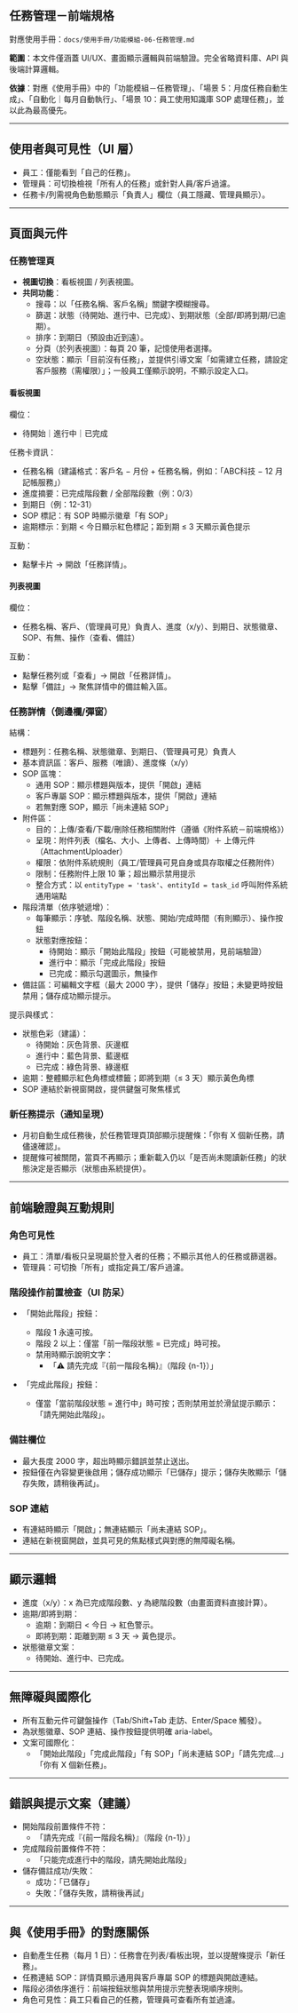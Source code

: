 ## 任務管理－前端規格

對應使用手冊：`docs/使用手冊/功能模組-06-任務管理.md`

**範圍**：本文件僅涵蓋 UI/UX、畫面顯示邏輯與前端驗證。完全省略資料庫、API 與後端計算邏輯。

**依據**：對應《使用手冊》中的「功能模組－任務管理」、「場景 5：月度任務自動生成」、「自動化｜每月自動執行」、「場景 10：員工使用知識庫 SOP 處理任務」，並以此為最高優先。

---

## 使用者與可見性（UI 層）

- 員工：僅能看到「自己的任務」。
- 管理員：可切換檢視「所有人的任務」或針對人員/客戶過濾。
- 任務卡/列需視角色動態顯示「負責人」欄位（員工隱藏、管理員顯示）。

---

## 頁面與元件

### 任務管理頁

- **視圖切換**：看板視圖 / 列表視圖。
- **共同功能**：
  - 搜尋：以「任務名稱、客戶名稱」關鍵字模糊搜尋。
  - 篩選：狀態（待開始、進行中、已完成）、到期狀態（全部/即將到期/已逾期）。
  - 排序：到期日（預設由近到遠）。
  - 分頁（於列表視圖）：每頁 20 筆，記憶使用者選擇。
  - 空狀態：顯示「目前沒有任務」，並提供引導文案「如需建立任務，請設定客戶服務（需權限）」；一般員工僅顯示說明，不顯示設定入口。

#### 看板視圖

欄位：
- 待開始｜進行中｜已完成

任務卡資訊：
- 任務名稱（建議格式：客戶名 − 月份 + 任務名稱，例如：「ABC科技 − 12 月記帳服務」）
- 進度摘要：已完成階段數 / 全部階段數（例：0/3）
- 到期日（例：12-31）
- SOP 標記：有 SOP 時顯示徽章「有 SOP」
- 逾期標示：到期 < 今日顯示紅色標記；距到期 ≤ 3 天顯示黃色提示

互動：
- 點擊卡片 → 開啟「任務詳情」。

#### 列表視圖

欄位：
- 任務名稱、客戶、（管理員可見）負責人、進度（x/y）、到期日、狀態徽章、SOP、有無、操作（查看、備註）

互動：
- 點擊任務列或「查看」→ 開啟「任務詳情」。
- 點擊「備註」→ 聚焦詳情中的備註輸入區。

### 任務詳情（側邊欄/彈窗）

結構：
- 標題列：任務名稱、狀態徽章、到期日、（管理員可見）負責人
- 基本資訊區：客戶、服務（唯讀）、進度條（x/y）
- SOP 區塊：
  - 通用 SOP：顯示標題與版本，提供「開啟」連結
  - 客戶專屬 SOP：顯示標題與版本，提供「開啟」連結
  - 若無對應 SOP，顯示「尚未連結 SOP」
- 附件區：
  - 目的：上傳/查看/下載/刪除任務相關附件（遵循《附件系統－前端規格》）
  - 呈現：附件列表（檔名、大小、上傳者、上傳時間）＋ 上傳元件（AttachmentUploader）
  - 權限：依附件系統規則（員工/管理員可見自身或具存取權之任務附件）
  - 限制：任務附件上限 10 筆；超出顯示禁用提示
  - 整合方式：以 `entityType = 'task'`、`entityId = task_id` 呼叫附件系統通用端點
- 階段清單（依序號遞增）：
  - 每筆顯示：序號、階段名稱、狀態、開始/完成時間（有則顯示）、操作按鈕
  - 狀態對應按鈕：
    - 待開始：顯示「開始此階段」按鈕（可能被禁用，見前端驗證）
    - 進行中：顯示「完成此階段」按鈕
    - 已完成：顯示勾選圖示，無操作
- 備註區：可編輯文字框（最大 2000 字），提供「儲存」按鈕；未變更時按鈕禁用；儲存成功顯示提示。

提示與樣式：
- 狀態色彩（建議）：
  - 待開始：灰色背景、灰邊框
  - 進行中：藍色背景、藍邊框
  - 已完成：綠色背景、綠邊框
- 逾期：整體顯示紅色角標或標籤；即將到期（≤ 3 天）顯示黃色角標
- SOP 連結於新視窗開啟，提供鍵盤可聚焦樣式

### 新任務提示（通知呈現）

- 月初自動生成任務後，於任務管理頁頂部顯示提醒條：「你有 X 個新任務，請儘速確認」。
- 提醒條可被關閉，當頁不再顯示；重新載入仍以「是否尚未閱讀新任務」的狀態決定是否顯示（狀態由系統提供）。

---

## 前端驗證與互動規則

### 角色可見性

- 員工：清單/看板只呈現屬於登入者的任務；不顯示其他人的任務或篩選器。
- 管理員：可切換「所有」或指定員工/客戶過濾。

### 階段操作前置檢查（UI 防呆）

- 「開始此階段」按鈕：
  - 階段 1 永遠可按。
  - 階段 2 以上：僅當「前一階段狀態 = 已完成」時可按。
  - 禁用時顯示說明文字：
    - 「⚠️ 請先完成『{前一階段名稱}』（階段 {n-1}）」

- 「完成此階段」按鈕：
  - 僅當「當前階段狀態 = 進行中」時可按；否則禁用並於滑鼠提示顯示：「請先開始此階段」。

### 備註欄位

- 最大長度 2000 字，超出時顯示錯誤並禁止送出。
- 按鈕僅在內容變更後啟用；儲存成功顯示「已儲存」提示；儲存失敗顯示「儲存失敗，請稍後再試」。

### SOP 連結

- 有連結時顯示「開啟」；無連結顯示「尚未連結 SOP」。
- 連結在新視窗開啟，並具可見的焦點樣式與對應的無障礙名稱。

---

## 顯示邏輯

- 進度（x/y）：x 為已完成階段數、y 為總階段數（由畫面資料直接計算）。
- 逾期/即將到期：
  - 逾期：到期日 < 今日 → 紅色警示。
  - 即將到期：距離到期 ≤ 3 天 → 黃色提示。
- 狀態徽章文案：
  - 待開始、進行中、已完成。

---

## 無障礙與國際化

- 所有互動元件可鍵盤操作（Tab/Shift+Tab 走訪、Enter/Space 觸發）。
- 為狀態徽章、SOP 連結、操作按鈕提供明確 aria-label。
- 文案可國際化：
  - 「開始此階段」「完成此階段」「有 SOP」「尚未連結 SOP」「請先完成…」「你有 X 個新任務」。

---

## 錯誤與提示文案（建議）

- 開始階段前置條件不符：
  - 「請先完成『{前一階段名稱}』（階段 {n-1}）」
- 完成階段前置條件不符：
  - 「只能完成進行中的階段，請先開始此階段」
- 儲存備註成功/失敗：
  - 成功：「已儲存」
  - 失敗：「儲存失敗，請稍後再試」

---

## 與《使用手冊》的對應關係

- 自動產生任務（每月 1 日）：任務會在列表/看板出現，並以提醒條提示「新任務」。
- 任務連結 SOP：詳情頁顯示通用與客戶專屬 SOP 的標題與開啟連結。
- 階段必須依序進行：前端按鈕狀態與禁用提示完整表現順序規則。
- 角色可見性：員工只看自己的任務，管理員可查看所有並過濾。



